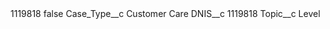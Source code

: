 <?xml version="1.0" encoding="UTF-8"?>
<CustomMetadata xmlns="http://soap.sforce.com/2006/04/metadata" xmlns:xsi="http://www.w3.org/2001/XMLSchema-instance" xmlns:xsd="http://www.w3.org/2001/XMLSchema">
    <label>1119818</label>
    <protected>false</protected>
    <values>
        <field>Case_Type__c</field>
        <value xsi:type="xsd:string">Customer Care</value>
    </values>
    <values>
        <field>DNIS__c</field>
        <value xsi:type="xsd:string">1119818</value>
    </values>
    <values>
        <field>Topic__c</field>
        <value xsi:type="xsd:string">Level</value>
    </values>
</CustomMetadata>
